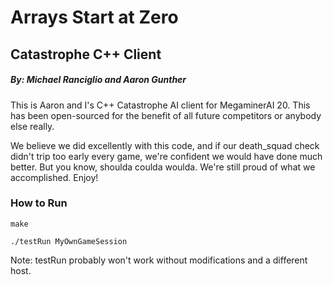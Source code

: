 # Arrays Start at Zero
## Catastrophe C++ Client
##### By: Michael Ranciglio and Aaron Gunther

This is Aaron and I's C++ Catastrophe AI client for MegaminerAI 20. This has
been open-sourced for the benefit of all future competitors or anybody else
really.

We believe we did excellently with this code, and if our death_squad check
didn't trip too early every game, we're confident we would have done much
better. But you know, shoulda coulda woulda. We're still proud of what we
accomplished. Enjoy!

### How to Run

`make`

`./testRun MyOwnGameSession`

Note: testRun probably won't work without modifications and a different host.
